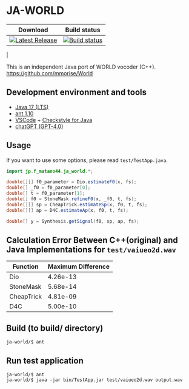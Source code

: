 # JA-WORLD
 | Download | Build status |
 |-----------|-----------|
 | [![Latest Release](https://gitlab.com/f-matano44/world-for-java/-/badges/release.svg)](https://gitlab.com/f-matano44/world-for-java/-/releases) | [![Build status](https://gitlab.com/f-matano44/world-for-java/badges/main/pipeline.svg)](https://gitlab.com/f-matano44/world-for-java/badges/main)
 |


This is an independent Java port of WORLD vocoder (C++). <br>
https://github.com/mmorise/World <br>


## Development environment and tools
* [Java 17 (LTS)](https://adoptium.net/temurin/releases/?version=17)
* [ant 1.10](https://ant.apache.org/bindownload.cgi)
* [VSCode](https://code.visualstudio.com/) + [Checkstyle for Java](https://marketplace.visualstudio.com/items?itemName=shengchen.vscode-checkstyle)
* [chatGPT (GPT-4.0)](https://chat.openai.com/)


## Usage
If you want to use some options, please read `test/TestApp.java`.

```java
import jp.f_matano44.ja_world.*;

double[][] f0_parameter = Dio.estimateF0(x, fs);
double[] _f0 = f0_parameter[0];
double[] t = f0_parameter[1];
double[] f0 = StoneMask.refineF0(x, _f0, t, fs);
double[][] sp = CheapTrick.estimateSp(x, f0, t, fs);
double[][] ap = D4C.estimateAp(x, f0, t, fs);

double[] y = Synthesis.getSignal(f0, sp, ap, fs);
```


## Calculation Error Between C++(original) and Java Implementations for `test/vaiueo2d.wav`

| Function | Maximum Difference |
|-----------|------------|
| Dio | 4.26e-13 |
| StoneMask | 5.68e-14 |
| CheapTrick | 4.81e-09 |
| D4C | 5.00e-10 |


## Build (to build/ directory)
```SH
ja-world/$ ant
```


## Run test application
```SH
ja-world/$ ant
ja-world/$ java -jar bin/TestApp.jar test/vaiueo2d.wav output.wav
```
